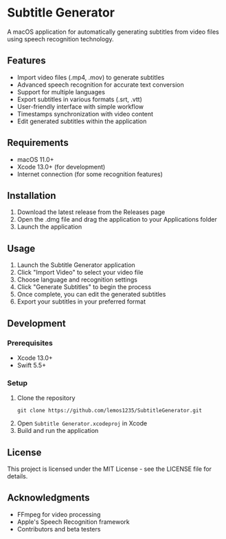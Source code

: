 # Subtitle Generator

A macOS application for automatically generating subtitles from video files using speech recognition technology.

## Features

- Import video files (.mp4, .mov) to generate subtitles
- Advanced speech recognition for accurate text conversion
- Support for multiple languages
- Export subtitles in various formats (.srt, .vtt)
- User-friendly interface with simple workflow
- Timestamps synchronization with video content
- Edit generated subtitles within the application

## Requirements

- macOS 11.0+
- Xcode 13.0+ (for development)
- Internet connection (for some recognition features)

## Installation

1. Download the latest release from the Releases page
2. Open the .dmg file and drag the application to your Applications folder
3. Launch the application

## Usage

1. Launch the Subtitle Generator application
2. Click "Import Video" to select your video file
3. Choose language and recognition settings
4. Click "Generate Subtitles" to begin the process
5. Once complete, you can edit the generated subtitles
6. Export your subtitles in your preferred format

## Development

### Prerequisites

- Xcode 13.0+
- Swift 5.5+

### Setup

1. Clone the repository
   ```
   git clone https://github.com/lemos1235/SubtitleGenerator.git
   ```
2. Open `Subtitle Generator.xcodeproj` in Xcode
3. Build and run the application

## License

This project is licensed under the MIT License - see the LICENSE file for details.

## Acknowledgments

- FFmpeg for video processing
- Apple's Speech Recognition framework
- Contributors and beta testers 